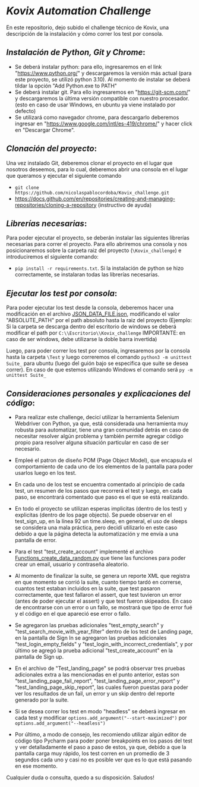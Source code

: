 # _*Kovix Automation Challenge*_
 
En este repositorio, dejo subido el challenge técnico de Kovix, una descripción de la instalación y cómo correr los test por consola.

## _*Instalación de Python, Git y Chrome*_:
- Se deberá instalar python: para ello, ingresaremos en el link "https://www.python.org/" y descargaremos la versión más
actual (para este proyecto, se utilizó python 3.10). Al momento de instalar se deberá tildar la opción "Add Python.exe to PATH"
- Se deberá instalar git. Para ello ingresaremos en "https://git-scm.com/" y descargaremos la última versión compatible 
con nuestro procesador. (esto en caso de usar Windows, en ubuntu ya viene instalado por defecto)
- Se utilizará como navegador chrome, para descargarlo deberemos ingresar en "https://www.google.com/intl/es-419/chrome/" 
y hacer click en "Descargar Chrome".

## _*Clonación del proyecto*_:
Una vez instalado Git, deberemos clonar el proyecto en el lugar que nosotros deseemos, para lo cual, deberemos abrir una consola en el lugar que queramos y ejecutar el siguiente comando
- ```git clone https://github.com/nicolaspablocordoba/Kovix_challenge.git```
- https://docs.github.com/en/repositories/creating-and-managing-repositories/cloning-a-repository (instructivo de ayuda)

## _*Librerías necesarias*_:
Para poder ejecutar el proyecto, se deberán instalar las siguientes librerías necesarias para correr el proyecto. 
Para ello abriremos una consola y nos posicionaremos sobre la carpeta raiz del proyecto (```\Kovix_challenge```) e introduciremos el siguiente comando:
- ```pip install -r requirements.txt```. Si la instalación de python se hizo correctamente, se instalaran todas las librerías necesarias.

## _*Ejecutar los test por consola*_:
Para poder ejecutar los test desde la consola, 
deberemos hacer una modificación en el archivo [JSON_DATA_FILE.json](Data%2FJSON_DATA_FILE.json), 
modificando el valor "ABSOLUTE_PATH" por el path absoluto hasta la raiz del proyecto 
(Ejemplo: Si la carpeta se descarga dentro del escritorio de windows se deberá modificar el path por 
```C:\\Escritorio\\Kovix_challenge``` IMPORTANTE: en caso de ser windows, debe utilizarse la doble barra invertida)

Luego, para poder correr los test por consola, ingresaremos por la consola hasta la carpeta ```\Test``` y luego correremos el 
comando ```python3 -m unittest Suite_``` para ubuntu (luego del guión bajo se especifica que suite se desea correr). 
En caso de que estemos utilizando Windows el comando será ```py -m unittest Suite_```

## _*Consideraciones personales y explicaciones del código*_:
- Para realizar este challenge, decicí utilizar la herramienta Selenium Webdriver con Python, ya que, está considerada una
herramienta muy robusta para automatizar, tiene una gran comunidad detrás en caso de necesitar resolver algún problema y también permite 
agregar código propio para resolver alguna situación particular en caso de ser necesario. 


- Empleé el patron de diseño POM (Page Object Model), que encapsula el comportamiento
de cada uno de los elementos de la pantalla para poder usarlos luego en los test.


- En cada uno de los test se encuentra comentado al principio de cada test, un resumen de los pasos que recorrerá el test 
y luego, en cada paso, se encontrará comentado que paso es el que se está realizando.


- En todo el proyecto se utilizan esperas implicitas (dentro de los test) y explicitas (dentro de los page objects).
Se puede observar en el test_sign_up, en la línea 92 un time.sleep, en general, el uso de sleeps se considera una mala 
práctica, pero decidí utilizarlo en este caso debido a que la página detecta la automatización y me envía a una pantalla de error.


- Para el test "test_create_account" implementé el archivo [Functions_create_data_random.py](src%2FFunctions%2FFunctions_create_data_random.py)
que tiene las funciones para poder crear un email, usuario y contraseña aleatorio.


- Al momento de finalizar la suite, se genera un reporte XML que registra en que momento se corrió la suite, cuanto tiempo
tardó en correrse, cuantos test estaban incluidos en la suite, que test pasaron correctamente, que test fallaron el assert, 
que test tuvieron un error (antes de poder ejecutar el assert) y que test fueron skipeados. En caso de encontrarse con un error o un fallo,
se mostrará que tipo de error fué y el código en el que apareció ese error o fallo.


- Se agregaron las pruebas adicionales "test_empty_search" y "test_search_movie_with_year_filter" dentro de los test de Landing page,
en la pantalla de Sign In se agregaron las pruebas adicionales "test_login_empty_fields" y "test_login_with_incorrect_credentials", 
y por último se agregó la prueba adicional "test_create_account" en la pantalla de Sign up.


- En el archivo de "Test_landing_page" se podrá observar tres pruebas adicionales extra a las mencionadas en el punto anterior, estas son
"test_landing_page_fail_report", "test_landing_page_error_report" y "test_landing_page_skip_report", las cuales fueron puestas para poder ver
los resultados de un fail, un error y un skip dentro del reporte generado por la suite.


- Si se desea correr los test en modo "headless" se deberá ingresar en cada test y modificar ```options.add_argument("--start-maximized")``` por ```options.add_argument("--headless")```


- Por último, a modo de consejo, les recomiendo utilizar algún editor de código tipo Pycharm para poder poner breakpoints en los pasos del test
y ver detalladamente el paso a paso de estos, ya que, debido a que la pantalla carga muy rápido, los test corren en un promedio de 3 segundos cada uno
y casi no es posible ver que es lo que está pasando en ese momento.



Cualquier duda o consulta, quedo a su disposición. Saludos!
